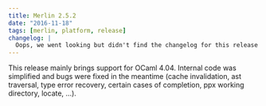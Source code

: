 ```yaml
---
title: Merlin 2.5.2
date: "2016-11-18"
tags: [merlin, platform, release]
changelog: |
  Oops, we went looking but didn't find the changelog for this release 🙈
---
```


This release mainly brings support for OCaml 4.04.
Internal code was simplified and bugs were fixed in the meantime (cache
invalidation, ast traversal, type error recovery, certain cases of completion,
ppx working directory, locate, ...).